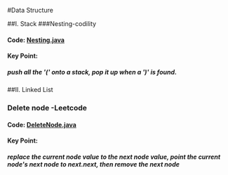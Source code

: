 #Data Structure

##I. Stack
###Nesting-codility
#### Code: [Nesting.java](/data-structure/Nesting.java) 
#### Key Point:
##### push all the '(' onto a stack, pop it up when a ')' is found.

##II. Linked List
### Delete node -Leetcode
#### Code: [DeleteNode.java](/data-structure/Deletenode.java)
#### Key Point:
##### replace the current node value to the next node value, point the current node's next node to next.next, then remove the next node